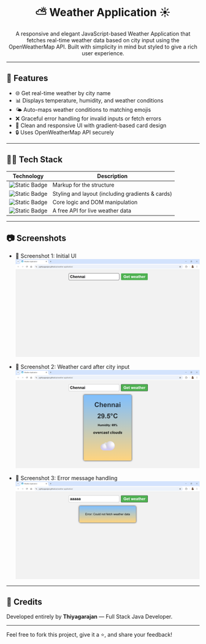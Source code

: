 <h1 align="center">⛅ Weather Application ☀️</h1>

<p align="center">
  A responsive and elegant JavaScript-based Weather Application that fetches real-time weather data based on city input using the OpenWeatherMap API. Built with simplicity in mind but styled to give a rich user experience.
</p>

---

## 🚀 Features

- 🌐 Get real-time weather by city name
- 📊 Displays temperature, humidity, and weather conditions
- 🌤️ Auto-maps weather conditions to matching emojis
- ❌ Graceful error handling for invalid inputs or fetch errors
- 🎨 Clean and responsive UI with gradient-based card design
- 🔒 Uses OpenWeatherMap API securely

---

## 🧑‍💻 Tech Stack

| Technology                                                                                                                                              | Description                                      |
|---------------------------------------------------------------------------------------------------------------------------------------------------------|--------------------------------------------------|
| ![Static Badge](https://img.shields.io/badge/HTML-%23E34F26?style=for-the-badge&logo=html5&logoColor=%23E34F26&logoSize=auto&labelColor=black&color=%23E34F26)             | Markup for the structure                         |
| ![Static Badge](https://img.shields.io/badge/CSS-%23663399?style=for-the-badge&logo=CSS&logoColor=%23663399&logoSize=auto&labelColor=black&color=%23663399)               | Styling and layout (including gradients & cards) |
| ![Static Badge](https://img.shields.io/badge/JAVASCRIPT-%23F7DF1E?style=for-the-badge&logo=javascript&logoColor=%23F7DF1E&logoSize=auto&labelColor=black&color=%23F7DF1E) | Core logic and DOM manipulation                  |
| ![Static Badge](https://img.shields.io/badge/OpenWeatherMap-hsl(13%2C%2080%25%2C%2061%25)?style=for-the-badge&logoSize=auto)                           | A free API for live weather data                 |

---

## 📷 Screenshots
 
- 📌 Screenshot 1: Initial UI
![Initial UI](images/screenshot-1.png)

- 📌 Screenshot 2: Weather card after city input
![Weather Display](images/screenshot-2.png)

- 📌 Screenshot 3: Error message handling
![Error Handling](images/screenshot-3.png)

---

## 🙌 Credits

Developed entirely by **Thiyagarajan** — Full Stack Java Developer.

---

Feel free to fork this project, give it a ⭐, and share your feedback!
